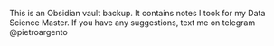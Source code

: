 This is an Obsidian vault backup. It contains notes I took for my Data Science Master. If you have any suggestions, text me on telegram @pietroargento

